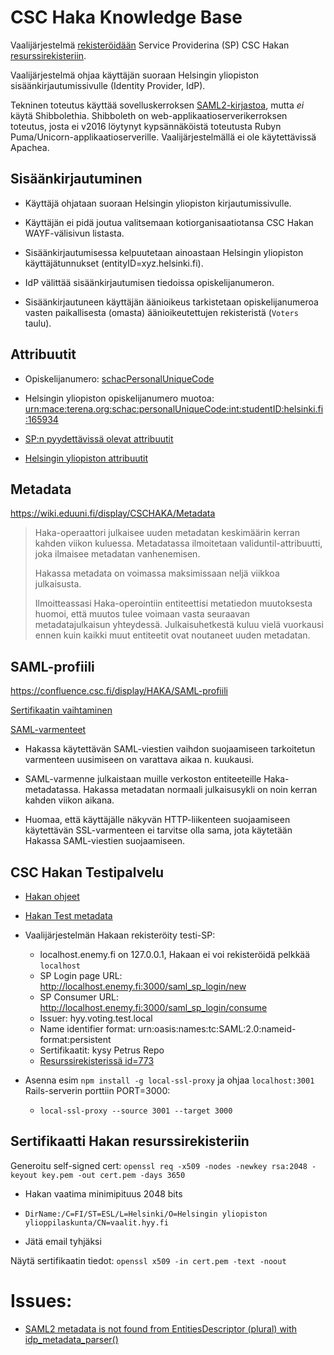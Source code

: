 # CSC Haka Knowledge Base

Vaalijärjestelmä
[rekisteröidään](https://wiki.eduuni.fi/display/CSCHAKA/Usein+kysytyt+kysymykset)
Service Providerina (SP) CSC Hakan [resurssirekisteriin](https://rr.funet.fi/rr/).

Vaalijärjestelmä ohjaa käyttäjän suoraan Helsingin yliopiston
sisäänkirjautumissivulle (Identity Provider, IdP).

Tekninen toteutus käyttää sovelluskerroksen
[SAML2-kirjastoa](https://github.com/onelogin/ruby-saml), mutta *ei* käytä
Shibbolethia. Shibboleth on web-applikaatioserverikerroksen toteutus, josta ei
v2016 löytynyt kypsännäköistä toteutusta Rubyn
Puma/Unicorn-applikaatioserverille. Vaalijärjestelmällä ei ole käytettävissä
Apachea.


## Sisäänkirjautuminen

* Käyttäjä ohjataan suoraan Helsingin yliopiston kirjautumissivulle.

* Käyttäjän ei pidä joutua valitsemaan kotiorganisaatiotansa CSC Hakan
  WAYF-välisivun listasta.

* Sisäänkirjautumisessa kelpuutetaan ainoastaan Helsingin yliopiston
  käyttäjätunnukset (entityID=xyz.helsinki.fi).

* IdP välittää sisäänkirjautumisen tiedoissa opiskelijanumeron.

* Sisäänkirjautuneen käyttäjän äänioikeus tarkistetaan opiskelijanumeroa vasten
  paikallisesta (omasta) äänioikeutettujen rekisteristä (`Voters` taulu).


## Attribuutit

* Opiskelijanumero: [schacPersonalUniqueCode](https://confluence.csc.fi/display/HAKA/funetEduPersonSchema2dot2#funetEduPersonSchema2dot2-schacPersonalUniqueCode)

* Helsingin yliopiston opiskelijanumero muotoa: [urn:mace:terena.org:schac:personalUniqueCode:int:studentID:helsinki.fi:165934](http://www.helsinki.fi/atk/luvat/ldap/doc/index.html#henkiloluokat_schacPersonalUniqueCode)

* [SP:n pyydettävissä olevat attribuutit](https://confluence.csc.fi/display/HAKA/Attributes+requested+by+SP-servers)

* [Helsingin yliopiston attribuutit](http://www.helsinki.fi/atk/urn/)


## Metadata

https://wiki.eduuni.fi/display/CSCHAKA/Metadata

> Haka-operaattori julkaisee uuden metadatan keskimäärin kerran kahden viikon
> kuluessa. Metadatassa ilmoitetaan validuntil-attribuutti, joka ilmaisee
> metadatan vanhenemisen.
>
> Hakassa metadata on voimassa maksimissaan neljä viikkoa julkaisusta.
>
> Ilmoitteassasi Haka-operointiin entiteettisi metatiedon muutoksesta huomoi,
> että muutos tulee voimaan vasta seuraavan metadatajulkaisun yhteydessä.
> Julkaisuhetkestä kuluu vielä vuorkausi ennen kuin kaikki muut entiteetit ovat
> noutaneet uuden metadatan.


## SAML-profiili

https://confluence.csc.fi/display/HAKA/SAML-profiili

[Sertifikaatin vaihtaminen](https://confluence.csc.fi/display/HAKA/SAML-varmenteen+vaihtaminen)

[SAML-varmenteet](https://confluence.csc.fi/display/HAKA/Usein+kysytyt+kysymykset#Useinkysytytkysymykset-Varmenteet)
* Hakassa käytettävän SAML-viestien vaihdon suojaamiseen tarkoitetun varmenteen
  uusimiseen on varattava aikaa n. kuukausi.

* SAML-varmenne julkaistaan muille verkoston entiteeteille Haka-metadatassa.
  Hakassa metadatan normaali julkaisusykli on noin kerran kahden viikon aikana.

* Huomaa, että käyttäjälle näkyvän HTTP-liikenteen suojaamiseen käytettävän
  SSL-varmenteen ei tarvitse olla sama, jota käytetään Hakassa SAML-viestien
  suojaamiseen.


## CSC Hakan Testipalvelu

* [Hakan ohjeet](https://confluence.csc.fi/display/HAKA/Testipalvelimet)

* [Hakan Test metadata](https://haka.funet.fi/metadata/haka_test_metadata_signed.xml)

* Vaalijärjestelmän Hakaan rekisteröity testi-SP:
  * localhost.enemy.fi on 127.0.0.1, Hakaan ei voi rekisteröidä pelkkää `localhost`
  * SP Login page URL: http://localhost.enemy.fi:3000/saml_sp_login/new
  * SP Consumer URL: http://localhost.enemy.fi:3000/saml_sp_login/consume
  * Issuer: hyy.voting.test.local
  * Name identifier format: urn:oasis:names:tc:SAML:2.0:nameid-format:persistent
  * Sertifikaatit: kysy Petrus Repo
  * [Resurssirekisterissä id=773](https://rr.funet.fi/rr/sp_view.php?id=773)

* Asenna esim `npm install -g local-ssl-proxy` ja ohjaa `localhost:3001`
  Rails-serverin porttiin PORT=3000:
  - `local-ssl-proxy --source 3001 --target 3000`


## Sertifikaatti Hakan resurssirekisteriin

Generoitu self-signed cert:
`openssl req -x509 -nodes -newkey rsa:2048 -keyout key.pem -out cert.pem -days 3650`

* Hakan vaatima minimipituus 2048 bits

* `DirName:/C=FI/ST=ESL/L=Helsinki/O=Helsingin yliopiston ylioppilaskunta/CN=vaalit.hyy.fi`

* Jätä email tyhjäksi

Näytä sertifikaatin tiedot:
`openssl x509 -in cert.pem -text -noout`


# Issues:
* [SAML2 metadata is not found from EntitiesDescriptor (plural) with idp_metadata_parser()](https://github.com/onelogin/ruby-saml/issues/346)
